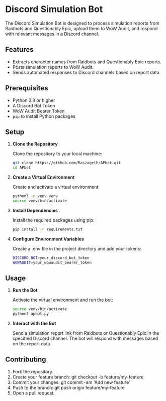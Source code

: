 # Discord Simulation Bot

The Discord Simulation Bot is designed to process simulation reports from Raidbots and Questionably Epic, upload them to WoW Audit, and respond with relevant messages in a Discord channel.

## Features

- Extracts character names from Raidbots and Questionably Epic reports.
- Posts simulation reports to WoW Audit.
- Sends automated responses to Discord channels based on report data.

## Prerequisites

- Python 3.8 or higher
- A Discord Bot Token
- WoW Audit Bearer Token
- `pip` to install Python packages

## Setup

1. **Clone the Repository**

   Clone the repository to your local machine:

   ```bash
   git clone https://github.com/Raszageth/APbot.git
   cd APbot

2. **Create a Virtual Environment**

   Create and activate a virtual environment:

   ```bash
   python3 -m venv venv
   source venv/bin/activate

3. **Install Dependencies**

   Install the required packages using pip:

   ```bash
   pip install -r requirements.txt

4. **Configure Environment Variables**

   Create a .env file in the project directory and add your tokens:

   ```bash
   DISCORD_BOT=your_discord_bot_token
   WOWAUDIT=your_wowaudit_bearer_token

## Usage

1. **Run the Bot**

   Activate the virtual environment and run the bot:

   ```bash
   source venv/bin/activate
   python3 apbot.py

2. **Interact with the Bot**
    
   Send a simulation report link from Raidbots or Questionably Epic in the specified Discord channel.
   The bot will respond with messages based on the report data.

## Contributing

1. Fork the repository.
2. Create your feature branch: git checkout -b feature/my-feature
3. Commit your changes: git commit -am 'Add new feature'
4. Push to the branch: git push origin feature/my-feature
5. Open a pull request.
